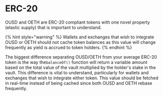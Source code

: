 # ERC-20

OUSD and OETH are ERC-20 compliant tokens with one novel property (elastic supply) that is important to understand.

{% hint style="warning" %}
Wallets and exchanges that wish to integrate OUSD or OETH should not cache token balances as this value will change frequently as yield is accrued to token holders.
{% endhint %}

The biggest difference separating OUSD/OETH from your average ERC-20 token is the way the`balanceOf()` function will return a variable amount based on the total value of the vault multiplied by the holder's stake in the vault. This difference is vital to understand, particularly for wallets and exchanges that wish to integrate either token. This value should be fetched in real-time instead of being cached since both OUSD and OETH rebase frequently.
